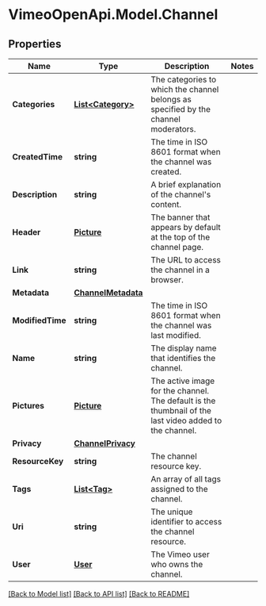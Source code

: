 # VimeoOpenApi.Model.Channel
## Properties

Name | Type | Description | Notes
------------ | ------------- | ------------- | -------------
**Categories** | [**List&lt;Category&gt;**](Category.md) | The categories to which the channel belongs as specified by the channel moderators. | 
**CreatedTime** | **string** | The time in ISO 8601 format when the channel was created. | 
**Description** | **string** | A brief explanation of the channel&#39;s content. | 
**Header** | [**Picture**](Picture.md) | The banner that appears by default at the top of the channel page. | 
**Link** | **string** | The URL to access the channel in a browser. | 
**Metadata** | [**ChannelMetadata**](ChannelMetadata.md) |  | 
**ModifiedTime** | **string** | The time in ISO 8601 format when the channel was last modified. | 
**Name** | **string** | The display name that identifies the channel. | 
**Pictures** | [**Picture**](Picture.md) | The active image for the channel. The default is the thumbnail of the last video added to the channel. | 
**Privacy** | [**ChannelPrivacy**](ChannelPrivacy.md) |  | 
**ResourceKey** | **string** | The channel resource key. | 
**Tags** | [**List&lt;Tag&gt;**](Tag.md) | An array of all tags assigned to the channel. | 
**Uri** | **string** | The unique identifier to access the channel resource. | 
**User** | [**User**](User.md) | The Vimeo user who owns the channel. | 

[[Back to Model list]](../README.md#documentation-for-models) [[Back to API list]](../README.md#documentation-for-api-endpoints) [[Back to README]](../README.md)

